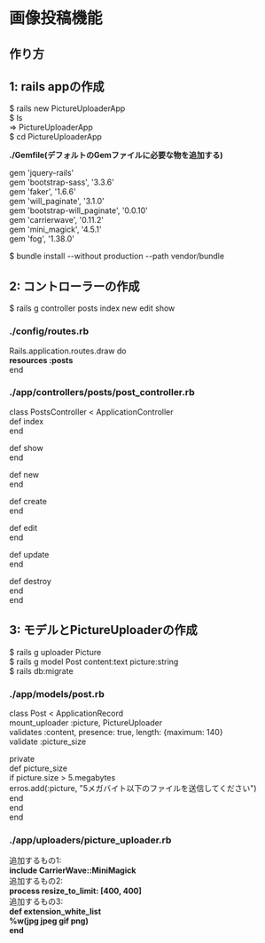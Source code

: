 # 画像投稿機能

## 作り方

## 1: rails appの作成
$ rails new PictureUploaderApp<br>
$ ls<br>
=> PictureUploaderApp<br>
$ cd PictureUploaderApp<br>

<strong>./Gemfile(デフォルトのGemファイルに必要な物を追加する)</strong><br>

gem 'jquery-rails'<br>
gem 'bootstrap-sass', '3.3.6'<br>
gem 'faker',          '1.6.6'<br>
gem 'will_paginate',          '3.1.0'<br>
gem 'bootstrap-will_paginate', '0.0.10'<br>
gem 'carrierwave',             '0.11.2'<br>
gem 'mini_magick',             '4.5.1'<br>
gem 'fog',                     '1.38.0'<br>

$ bundle install --without production --path vendor/bundle<br>


## 2: コントローラーの作成
$ rails g controller posts index new edit show

### ./config/routes.rb
Rails.application.routes.draw do<br>
    <strong>resources :posts</strong><br>
end<br>

### ./app/controllers/posts/post_controller.rb
class PostsController < ApplicationController<br>
  def index<br>
  end<br>

  def show<br>
  end<br>

  def new<br>
  end<br>

  def create<br>
  end<br>

  def edit<br>
  end<br>

  def update<br>
  end<br>

  def destroy<br>
  end<br>
end<br>


## 3: モデルとPictureUploaderの作成
$ rails g uploader Picture<br>
$ rails g model Post content:text picture:string<br>
$ rails db:migrate<br>

### ./app/models/post.rb
class Post < ApplicationRecord<br>
  mount_uploader :picture, PictureUploader<br>
  validates :content, presence: true, length: {maximum: 140}<br>
  validate :picture_size<br>

  private<br>
    def picture_size<br>
      if picture.size > 5.megabytes<br>
        erros.add(:picture, "5メガバイト以下のファイルを送信してください")<br>
      end<br>
    end<br>
end<br>

### ./app/uploaders/picture_uploader.rb
追加するもの1:<br>
  <strong>include CarrierWave::MiniMagick</strong><br>
追加するもの2:<br>
  <strong>process resize_to_limit: [400, 400]</strong><br>
追加するもの3:<br>
  <strong>
  def extension_white_list<br>
    %w(jpg jpeg gif png)<br>
  end<br>
  </strong>
